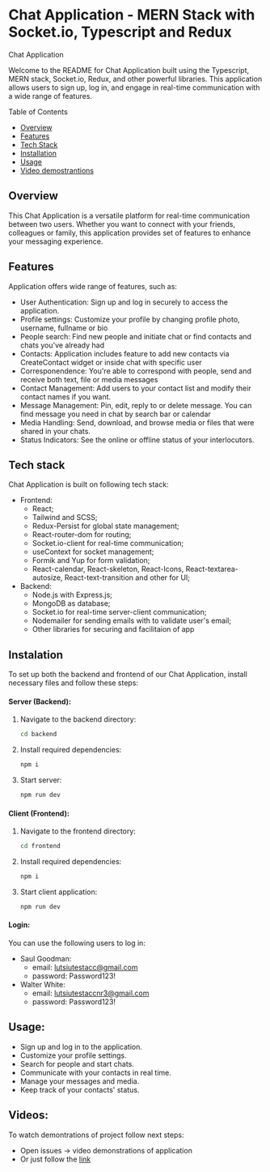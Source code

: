 # Chat Application - MERN Stack with Socket.io, Typescript and Redux

Chat Application

Welcome to the README for Chat Application built using the Typescript, MERN stack, Socket.io, Redux, and other powerful libraries.
This application allows users to sign up, log in, and engage in real-time communication with a wide range of features.

Table of Contents

 - [Overview](#overview)
- [Features](#features)
- [Tech Stack](#tech-stack)
- [Installation](#installation)
- [Usage](#usage)
- [Video demostrantions](#videos)

## Overview
This Chat Application is a versatile platform for real-time communication between two users.
Whether you want to connect with your friends, colleagues or family,
this application provides set of features to enhance your messaging experience.

## Features 
Application offers wide range of features, such as: 
 -   User Authentication:
      Sign up and log in securely to access the application.
 -   Profile settings:
       Customize your profile by changing profile photo, username, fullname or bio
-    People search:
     Find new people and initiate chat or find contacts and chats you've already had
-    Contacts:
     Application includes feature to add new contacts via CreateContact widget or inside chat with specific user
-    Corresponendence:
      You're able to correspond with people, send and receive both text, file or media messages
-    Contact Management:
      Add users to your contact list and modify their contact names if you want.
-    Message Management:
      Pin, edit, reply to or delete message. You can find message you need in chat by search bar or calendar
-    Media Handling:
       Send, download, and browse media or files that were shared in your chats.
-    Status Indicators:
       See the online or offline status of your interlocutors.

## Tech stack
      
Chat Application is built on following tech stack:
- Frontend: 
  - React;
  - Tailwind and SCSS;
  - Redux-Persist for global state management;
  - React-router-dom for routing;
  - Socket.io-client for real-time communication;
  - useContext for socket management;
  - Formik and Yup for form validation;
  - React-calendar, React-skeleton, React-Icons, React-textarea-autosize, React-text-transition and other for UI;
- Backend:
  - Node.js with Express.js;
  - MongoDB as database;
  - Socket.io for real-time server-client communication;
  - Nodemailer for sending emails with to validate user's email;
  - Other libraries for securing and facilitaion of app

## Instalation
To set up both the backend and frontend of our Chat Application, install necessary files and follow these steps:
  #### Server (Backend):

  1. Navigate to the backend directory:
     ```bash
     cd backend
  2. Install required dependencies:
     ```bash
     npm i
  3. Start server:
     ```bash
     npm run dev

  #### Client (Frontend):
  1. Navigate to the frontend directory:
     ```bash
     cd frontend
  2. Install required dependencies:
     ```bash
     npm i
  3. Start client application:
     ```bash
     npm run dev
  #### Login:
  You can use the following users to log in:
  - Saul Goodman:
    - email: lutsiutestacc@gmail.com
    - password: Password123!
  - Walter White:
    - email: lutsiutestaccnr3@gmail.com
    - password: Password123!

## Usage: 
  - Sign up and log in to the application.
  - Customize your profile settings.
  - Search for people and start chats.
  - Communicate with your contacts in real time.
  - Manage your messages and media.
  - Keep track of your contacts' status.

## Videos: 
 To watch demontrations of project follow next steps: 
 - Open issues -> video demonstrations of application
 - Or just follow the [link](https://github.com/lutsiu/chat-app/issues/1)
